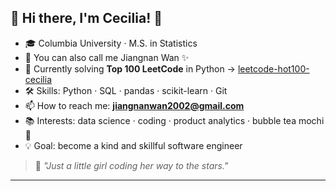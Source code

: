 ## 🌸 Hi there, I'm Cecilia! 👋  

- 🎓 Columbia University · M.S. in Statistics  
- 🧁 You can also call me Jiangnan Wan ✨  
- 🍡 Currently solving **Top 100 LeetCode** in Python → [leetcode-hot100-cecilia](https://github.com/Ceeecilllia/leetcode-hot100-cecilia)  
- 🛠️ Skills: Python · SQL · pandas · scikit-learn · Git  
- 📫 How to reach me: **jiangnanwan2002@gmail.com**  
- 📚 Interests: data science · coding · product analytics · bubble tea mochi 💖  
- 💡 Goal: become a kind and skillful software engineer  

> 🐣 *"Just a little girl coding her way to the stars."*

---
